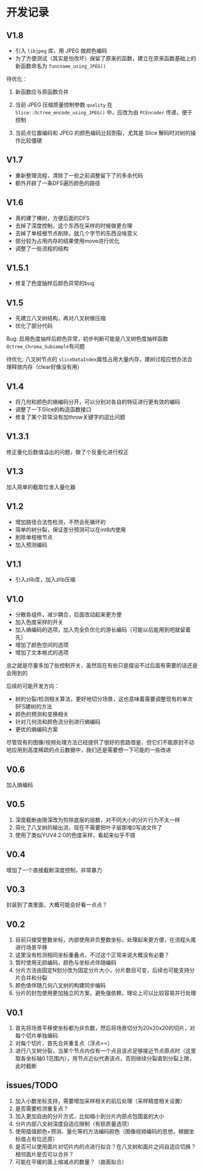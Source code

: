 # 开发记录

## V1.8

- 引入 `libjpeg` 库，用 JPEG 做颜色编码
- 为了方便测试（其实是怕改坏）保留了原来的函数，建立在原来函数基础上的新函数命名为 `funcname_using_JPEG()`

待优化：

1.  新函数应与原函数合并

2. 当前 JPEG 压缩质量控制参数 `quality` 在 `Slice::Octree_encode_using_JPEG()` 中，应改为由 `PCEncoder` 传递，便于控制
3. 当前点位置编码和 JPEG 的颜色编码比较割裂，尤其是 Slice 解码时对树的操作比较僵硬

## V1.7

- 重新整理流程，清除了一些之前调整留下了的多余代码
- 额外开辟了一条DFS遍历颜色的路径

## V1.6

- 真的建了棵树，方便后面的DFS
- 去掉了深度控制，这个东西在采样的时候做更合理
- 去掉了单枝根节点削除，就几个字节的东西没啥意义
- 部分较为占用内存的结果使用move进行优化
- 调整了一些流程的结构

## V1.5.1

- 修复了色度抽样后颜色异常的bug

## V1.5

- 先建立八叉树结构，再对八叉树做压缩
- 优化了部分代码

Bug: 启用色度抽样后颜色异常，初步判断可能是八叉树色度抽样函数`Octree_Chroma_Subsample`有问题

待优化: 八叉树节点的 `sliceDataIndex`属性占用大量内存，建树过程应想办法合理释放内存（clear好像没有用）

## V1.4

- 将几何和颜色的熵编码分开，可以分别对各自的特征进行更有效的编码
- 调整了一下Slice的构造函数接口
- 修复了某个异常没有加throw关键字的逗比问题

## V1.3.1

修正量化后数值溢出的问题，做了个反量化进行校正

## V1.3

加入简单的截取位舍入量化器

## V1.2

- 增加路径合法性检测，不然会死循环的
- 简单的树分裂，保证差分预测可以在int8内使用
- 削除单枝根节点
- 加入预测编码

## V1.1

- 引入zlib库，加入zlib压缩

## V1.0

- 分散各组件，减少耦合，后面改动起来更方便
- 加入色度采样的开关
- 加入熵编码的选项，加入完全负优化的游长编码（可能以后能用到吧就留着先）
- 增加了颜色空间的选项
- 增加了文本格式的选项

总之就是尽量多加了些控制开关，虽然现在有些只是摆设不过后面有需要的话还是会用到的

后续的可能开发方向：

- 树的分裂/检测相关算法，更好地切分场景，这也意味着需要调整现有的单次BFS建树的方法
- 颜色的预测和变换相关
- 针对几何流和颜色流分别进行熵编码
- 更优的熵编码方案

尽管现有的图像/视频处理方法已经提供了很好的思路借鉴，但它们不能原封不动地应用到高度稀疏的点云数据中，我们还是需要想一下可能的一些改进

## V0.6

加入熵编码

## V0.5

1. 深度截断由限深改为剪除底层的层数，对不同大小的分片行为不太一样
2. 简化了八叉树的输出流，现在不需要把叶子层那堆0写进文件了
3. 使用了类似YUV4:2:0的色度采样，看起来似乎不错

## V0.4

增加了一个直接截断深度控制，非常暴力

## V0.3

封装到了类里面，大概可能会好看一点点？

## V0.2

1. 目前只接受整数坐标，内部使用非负整数坐标，处理起来更方便，在流程头尾进行场景平移
2. 这里没有检测相同坐标重叠点，不过这个正常来说大概没有必要？
3. 暂时使用无损编码，颜色与坐标点伴随编码
4. 分片方法由固定N划分改为固定分片大小，分片数目可变，后续也可能支持分片合并和分裂
5. 颜色值伴随几何八叉树的构建同步编码
6. 分片的封包使用更加独立的方案，避免强依赖，理论上可以比较容易并行处理

## V0.1

1. 首先将场景平移使坐标都为非负数，然后将场景切分为20x20x20的切片，对每个切片单独编码
2. 对每个切片，首先合并重复点（浮点==）
3. 进行八叉树分裂，当某个节点内仅有一个点且该点足够接近节点原点时（这里取各坐标轴0.1范围内），用节点近似代表该点，否则继续分裂直到分裂上限，此时截断

## issues/TODO

1. 加入小数坐标支持，需要增加采样相关的前后处理（采样精度相关设置）
2. 是否需要检测重复点？
3. 加入更加自由的分片方式，比如缩小到分片内部点包围盒的大小
4. 分片内部八叉树深度自适应限制（有损质量选项）
5. 使用插值颜色+预测、量化等的方法编码颜色（图像视频编码的思想，根据坐标值占有位还原）
6. 是否可以使用面片对切片内的点进行拟合？在八叉树和面片之间自适应切换？相邻面片是否可以合并？
7. 可能在平缓的面上缩减点的数量？（曲面拟合）
